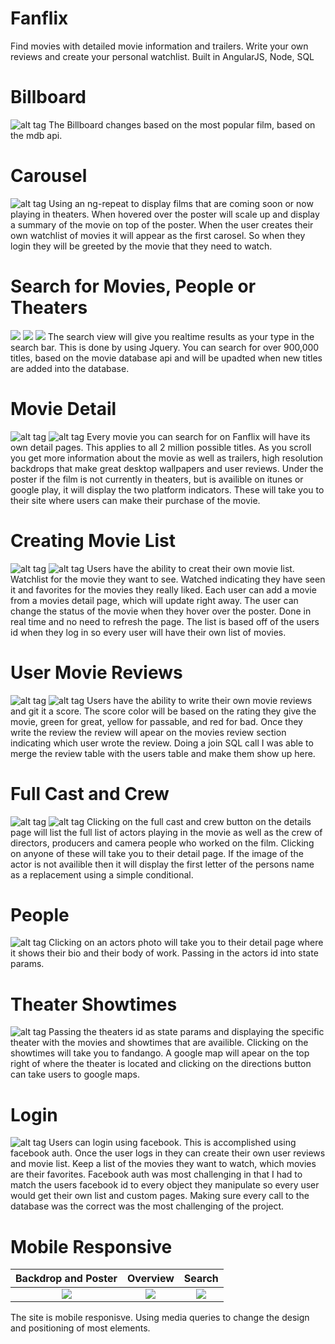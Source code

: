 # Fanflix
Find movies with detailed movie information and trailers. Write your own reviews and create your personal watchlist. Built in AngularJS, Node, SQL

# Billboard
![alt tag](https://github.com/wesleyhuang23/fanflix/blob/master/screenshots/billboard.png?raw=true)
The Billboard changes based on the most popular film, based on the mdb api.

# Carousel
![alt tag](https://github.com/wesleyhuang23/fanflix/blob/master/screenshots/slider.png?raw=true)
Using an ng-repeat to display films that are coming soon or now playing in theaters. When hovered over the poster will scale up and display a summary of the movie on top of the poster. When the user creates their own watchlist of movies it will appear as the first carosel. So when they login they will be greeted by the movie that they need to watch.

# Search for Movies, People or Theaters
![](https://github.com/wesleyhuang23/fanflix/blob/master/screenshots/search.png?raw=true) ![](https://github.com/wesleyhuang23/fanflix/blob/master/screenshots/people-search.png?raw=true) ![](https://github.com/wesleyhuang23/fanflix/blob/master/screenshots/theater-search.png?raw=true)
The search view will give you realtime results as your type in the search bar. This is done by using Jquery. You can search for over 900,000 titles, based on the movie database api and will be upadted when new titles are added into the database.

# Movie Detail
![alt tag](https://github.com/wesleyhuang23/fanflix/blob/master/screenshots/details.png?raw=true)
![alt tag](https://github.com/wesleyhuang23/fanflix/blob/master/screenshots/lead%20cast%20and%20trailer.png?raw=true)
Every movie you can search for on Fanflix will have its own detail pages. This applies to all 2 million possible titles. As you scroll you get more information about the movie as well as trailers, high resolution backdrops that make great desktop wallpapers and user reviews. Under the poster if the film is not currently in theaters, but is availible on itunes or google play, it will display the two platform indicators. These will take you to their site where users can make their purchase of the movie.

# Creating Movie List
![alt tag](https://github.com/wesleyhuang23/fanflix/blob/master/screenshots/mylist2.png)
![alt tag](https://github.com/wesleyhuang23/fanflix/blob/master/screenshots/mylist.png)
Users have the ability to creat their own movie list. Watchlist for the movie they want to see. Watched indicating they have seen it and favorites for the movies they really liked. Each user can add a movie from a movies detail page, which will update right away. The user can change the status of the movie when they hover over the poster. Done in real time and no need to refresh the page. The list is based off of the users id when they log in so every user will have their own list of movies.

# User Movie Reviews
![alt tag](https://github.com/wesleyhuang23/fanflix/blob/master/screenshots/writing%20reviews.png)
![alt tag](https://github.com/wesleyhuang23/fanflix/blob/master/screenshots/user-review.png)
Users have the ability to write their own movie reviews and git it a score. The score color will be based on the rating they give the movie, green for great, yellow for passable, and red for bad. Once they write the review the review will apear on the movies review section indicating which user wrote the review. Doing a join SQL call I was able to merge the review table with the users table and make them show up here.

# Full Cast and Crew
![alt tag](https://github.com/wesleyhuang23/fanflix/blob/master/screenshots/fullcast.png?raw=true)
![alt tag](https://github.com/wesleyhuang23/fanflix/blob/master/screenshots/crew.png?raw=true)
Clicking on the full cast and crew button on the details page will list the full list of actors playing in the movie as well as the crew of directors, producers and camera people who worked on the film. Clicking on anyone of these will take you to their detail page. If the image of the actor is not availible then it will display the first letter of the persons name as a replacement using a simple conditional.

# People
![alt tag](https://github.com/wesleyhuang23/fanflix/blob/master/screenshots/updated-people.png)
Clicking on an actors photo will take you to their detail page where it shows their bio and their body of work. Passing in the actors id into state params.

# Theater Showtimes
![alt tag](https://github.com/wesleyhuang23/fanflix/blob/master/screenshots/googlemaps.png)
Passing the theaters id as state params and displaying the specific theater with the movies and showtimes that are availible. Clicking on the showtimes will take you to fandango. A google map will apear on the top right of where the theater is located and clicking on the directions button can take users to google maps. 

# Login
![alt tag](https://github.com/wesleyhuang23/fanflix/blob/master/screenshots/login.png?raw=true)
Users can login using facebook. This is accomplished using facebook auth. Once the user logs in they can create their own user reviews and movie list. Keep a list of the movies they want to watch, which movies are their favorites. Facebook auth was most challenging in that I had to match the users facebook id to every object they manipulate so every user would get their own list and custom pages. Making sure every call to the database was the correct was the most challenging of the project. 

# Mobile Responsive
 Backdrop and Poster       |Overview                   | Search
:-------------------------:|:-------------------------:|:-------------------------:
![](https://github.com/wesleyhuang23/fanflix/blob/master/screenshots/mobile-responsive2.png?raw=true)  |  ![](https://github.com/wesleyhuang23/fanflix/blob/master/screenshots/mobile-responsive3.png?raw=true) | ![](https://github.com/wesleyhuang23/fanflix/blob/master/screenshots/mobile-responsive4.png?raw=true) 

The site is mobile responisve. Using media queries to change the design and positioning of most elements. 




